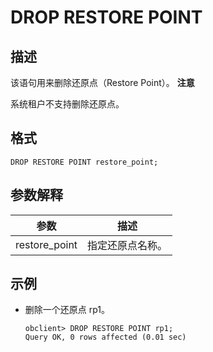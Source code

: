 DROP RESTORE POINT 
=======================================



描述 
-----------------------

该语句用来删除还原点（Restore Point）。
**注意**



系统租户不支持删除还原点。

格式 
-----------------------

```unknow
DROP RESTORE POINT restore_point;
```



参数解释 
-------------------------



|      参数       |    描述    |
|---------------|----------|
| restore_point | 指定还原点名称。 |



示例 
-----------------------

* 删除一个还原点 rp1。

  ```unknow
  obclient> DROP RESTORE POINT rp1;
  Query OK, 0 rows affected (0.01 sec)
  ```

  




